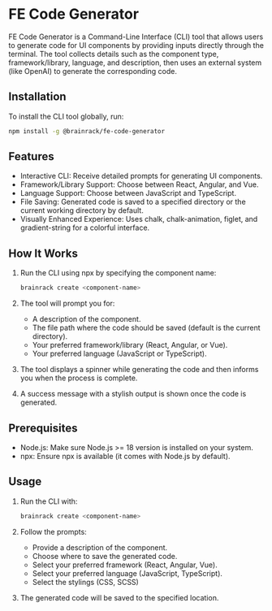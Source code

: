 # FE Code Generator

FE Code Generator is a Command-Line Interface (CLI) tool that allows users to generate code for UI components by providing inputs directly through the terminal. The tool collects details such as the component type, framework/library, language, and description, then uses an external system (like OpenAI) to generate the corresponding code.

## Installation

To install the CLI tool globally, run:

```bash
npm install -g @brainrack/fe-code-generator
```

## Features

- Interactive CLI: Receive detailed prompts for generating UI components.
- Framework/Library Support: Choose between React, Angular, and Vue.
- Language Support: Choose between JavaScript and TypeScript.
- File Saving: Generated code is saved to a specified directory or the current working directory by default.
- Visually Enhanced Experience: Uses chalk, chalk-animation, figlet, and gradient-string for a colorful interface.

## How It Works

1. Run the CLI using npx by specifying the component name:
    ```bash
   brainrack create <component-name>
   ```

2. The tool will prompt you for:
   - A description of the component.
   - The file path where the code should be saved (default is the current directory).
   - Your preferred framework/library (React, Angular, or Vue).
   - Your preferred language (JavaScript or TypeScript).

3. The tool displays a spinner while generating the code and then informs you when the process is complete.

4. A success message with a stylish output is shown once the code is generated.

## Prerequisites

- Node.js: Make sure Node.js >= 18 version is installed on your system.
- npx: Ensure npx is available (it comes with Node.js by default).

## Usage

1. Run the CLI with:
    ```bash
   brainrack create <component-name>
   ```

2. Follow the prompts:
   - Provide a description of the component.
   - Choose where to save the generated code.
   - Select your preferred framework (React, Angular, Vue).
   - Select your preferred language (JavaScript, TypeScript).
   - Select the stylings (CSS, SCSS)

3. The generated code will be saved to the specified location.
